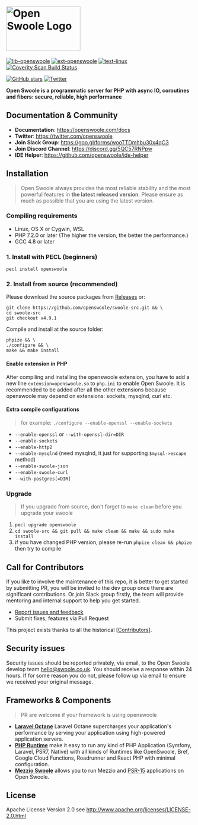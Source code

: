 <h1>
    <img width="200" height="120" align="center" alt="Open Swoole Logo" src="https://openswoole.com/images/swoole-logo.svg" />
</h1>

[![lib-openswoole](https://github.com/openswoole/swoole-src/workflows/lib-openswoole/badge.svg)](https://github.com/openswoole/swoole-src/actions?query=workflow%3Alib-openswoole)
[![ext-openswoole](https://github.com/openswoole/swoole-src/workflows/ext-openswoole/badge.svg)](https://github.com/openswoole/swoole-src/actions?query=workflow%3Aext-openswoole)
[![test-linux](https://github.com/openswoole/swoole-src/workflows/test-linux/badge.svg)](https://github.com/openswoole/swoole-src/actions?query=workflow%3Atest-linux)
[![Coverity Scan Build Status](https://scan.coverity.com/projects/23970/badge.svg)](https://scan.coverity.com/projects/open-swoole-src)
<!-- [![codecov](https://codecov.io/gh/openswoole/swoole-src/branch/master/graph/badge.svg)](https://codecov.io/gh/openswoole/swoole-src) -->
[![GitHub stars](https://img.shields.io/github/stars/openswoole/swoole-src)](https://github.com/openswoole/swoole-src/stargazers)
[![Twitter](https://img.shields.io/twitter/url/https/twitter.com/openswoole.svg?style=social&label=Follow%20%40OpenSwoole)](https://twitter.com/openswoole)

**Open Swoole is a programmatic server for PHP with async IO, coroutines and fibers: secure, reliable, high performance**

## Documentation & Community

+ __Documentation__: <https://openswoole.com/docs>
+ __Twitter__: <https://twitter.com/openswoole>
+ __Join Slack Group__: <https://goo.gl/forms/wooTTDmhbu30x4qC3>
+ __Join Discord Channel__: <https://discord.gg/5QC57RNPpw>
+ __IDE Helper__: <https://github.com/openswoole/ide-helper>

## Installation

> Open Swoole always provides the most reliable stability and the most powerful features in **the latest released version**. Please ensure as much as possible that you are using the latest version.

### Compiling requirements

+ Linux, OS X or Cygwin, WSL
+ PHP 7.2.0 or later (The higher the version, the better the performance.)
+ GCC 4.8 or later

### 1. Install with PECL (beginners)

```shell
pecl install openswoole
```

### 2. Install from source (recommended)

Please download the source packages from [Releases](https://github.com/openswoole/swoole-src/releases) or:

```shell
git clone https://github.com/openswoole/swoole-src.git && \
cd swoole-src
git checkout v4.9.1
```

Compile and install at the source folder:

```shell
phpize && \
./configure && \
make && make install
```

#### Enable extension in PHP

After compiling and installing the openswoole extension, you have to add a new line `extension=openswoole.so` to `php.ini` to enable Open Swoole. It is recommended to be added after all the other extensions because openswoole may depend on extensions: sockets, mysqlnd, curl etc.

#### Extra compile configurations

> for example: `./configure --enable-openssl --enable-sockets`

+ `--enable-openssl` or `--with-openssl-dir=DIR`
+ `--enable-sockets`
+ `--enable-http2`
+ `--enable-mysqlnd` (need mysqlnd, it just for supporting `$mysql->escape` method)
+ `--enable-swoole-json`
+ `--enable-swoole-curl`
+ `--with-postgres[=DIR]`

### Upgrade

>  If you upgrade from source, don't forget to `make clean` before you upgrade your swoole

1. `pecl upgrade openswoole`
2. `cd swoole-src && git pull && make clean && make && sudo make install`
3. if you have changed PHP version, please re-run `phpize clean && phpize` then try to compile

## Call for Contributors

If you like to involve the maintenance of this repo, it is better to get started by submitting PR, you will be invited to the dev group once there are significant contributions. Or join Slack group firstly, the team will provide mentoring and internal support to help you get started.

* [Report issues and feedback](https://github.com/openswoole/swoole-src/issues)
* Submit fixes, features via Pull Request

This project exists thanks to all the historical [[Contributors](https://github.com/openswoole/swoole-src/graphs/contributors)].

## Security issues

Security issues should be reported privately, via email, to the Open Swoole develop team [hello@swoole.co.uk](mailto:hello@swoole.co.uk). You should receive a response within 24 hours. If for some reason you do not, please follow up via email to ensure we received your original message.

## Frameworks & Components

> PR are welcome if your framework is using openswoole
 
 - [**Laravel Octane**](https://laravel.com/docs/8.x/octane) Laravel Octane supercharges your application's performance by serving your application using high-powered application servers.
 - [**PHP Runtime**](https://github.com/php-runtime) make it easy to run any kind of PHP Application (Symfony, Laravel, PSR7, Native) with all kinds of Runtimes like OpenSwoole, Bref, Google Cloud Functions, Roadrunner and React PHP with minimal configuration.
 - [**Mezzio Swoole**](https://docs.mezzio.dev/mezzio-swoole/) allows you to run Mezzio and [PSR-15](https://www.php-fig.org/psr/psr-15/) applications on Open Swoole.

## License

Apache License Version 2.0 see http://www.apache.org/licenses/LICENSE-2.0.html
